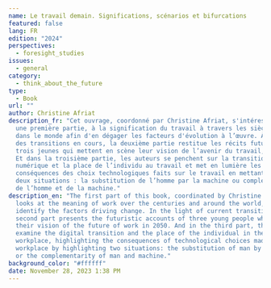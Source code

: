 ```yaml
---
name: Le travail demain. Significations, scénarios et bifurcations
featured: false
lang: FR
edition: "2024"
perspectives:
  - foresight_studies
issues:
  - general
category:
  - think_about_the_future
type:
  - Book
url: ""
author: Christine Afriat
description_fr: "Cet ouvrage, coordonné par Christine Afriat, s'intéresse, dans
  une première partie, à la signification du travail à travers les siècles et
  dans le monde afin d'en dégager les facteurs d'évolution à l’œuvre. À l’aune
  des transitions en cours, la deuxième partie restitue les récits futuristes de
  trois jeunes qui mettent en scène leur vision de l’avenir du travail, à 2050.
  Et dans la troisième partie, les auteurs se penchent sur la transition
  numérique et la place de l’individu au travail et met en lumière les
  conséquences des choix technologiques faits sur le travail en mettant en avant
  deux situations : la substitution de l’homme par la machine ou complémentarité
  de l’homme et de la machine."
description_en: "The first part of this book, coordinated by Christine Afriat,
  looks at the meaning of work over the centuries and around the world, to
  identify the factors driving change. In the light of current transitions, the
  second part presents the futuristic accounts of three young people who present
  their vision of the future of work in 2050. And in the third part, the authors
  examine the digital transition and the place of the individual in the
  workplace, highlighting the consequences of technological choices made on the
  workplace by highlighting two situations: the substitution of man by machine
  or the complementarity of man and machine."
background_color: "#ffffff"
date: November 28, 2023 1:38 PM
---
```

